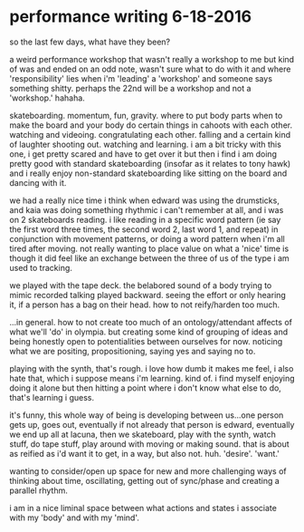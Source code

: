 # performance writing 6-18-2016

so the last few days, what have they been?

a weird performance workshop that wasn't really a workshop to me but kind of was and ended on an odd note, wasn't sure what to do with it and where 'responsibility' lies when i'm 'leading' a 'workshop' and someone says something shitty. perhaps the 22nd will be a workshop and not a 'workshop.' hahaha.

skateboarding. momentum, fun, gravity. where to put body parts when to make the board and your body do certain things in cahoots with each other. watching and videoing. congratulating each other. falling and a certain kind of laughter shooting out. watching and learning. i am a bit tricky with this one, i get pretty scared and have to get over it but then i find i am doing pretty good with standard skateboarding (insofar as it relates to tony hawk) and i really enjoy non-standard skateboarding like sitting on the board and dancing with it.

we had a really nice time i think when edward was using the drumsticks, and kaia was doing something rhythmic i can't remember at all, and i was on 2 skateboards reading. i like reading in a specific word pattern (ie say the first word three times, the second word 2, last word 1, and repeat) in conjunction with movement patterns, or doing a word pattern when i'm all tired after moving. not really wanting to place value on what a 'nice' time is though it did feel like an exchange between the three of us of the type i am used to tracking.

we played with the tape deck. the belabored sound of a body trying to mimic recorded talking played backward. seeing the effort or only hearing it, if a person has a bag on their head. how to not reify/harden too much.

...in general. how to not create too much of an ontology/attendant affects of what we'll 'do' in olympia. but creating some kind of grouping of ideas and being honestly open to potentialities between ourselves for now. noticing what we are positing, propositioning, saying yes and saying no to.

playing with the synth, that's rough. i love how dumb it makes me feel, i also hate that, which i suppose means i'm learning. kind of. i find myself enjoying doing it alone but then hitting a point where i don't know what else to do, that's learning i guess.

it's funny, this whole way of being is developing between us...one person gets up, goes out, eventually if not already that person is edward, eventually we end up all at lacuna, then we skateboard, play with the synth, watch stuff, do tape stuff, play around with moving or making sound. that is about as reified as i'd want it to get, in a way, but also not. huh. 'desire'. 'want.'

wanting to consider/open up space for new and more challenging ways of thinking about time, oscillating, getting out of sync/phase and creating a parallel rhythm.

i am in a nice liminal space between what actions and states i associate with my 'body' and with my 'mind'.
